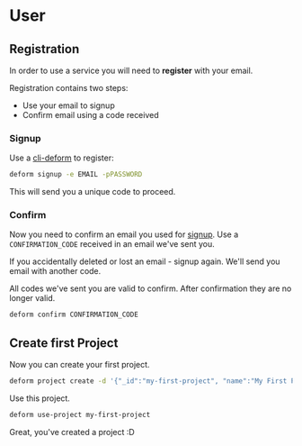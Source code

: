 # User

## Registration

In order to use a service you will need to **register** with your email.

Registration contains two steps:
  
  * Use your email to signup
  * Confirm email using a code received

### Signup

Use a [cli-deform](https://github.com/deformio/cli-deform) to register:

```bash
deform signup -e EMAIL -pPASSWORD
```

This will send you a unique code to proceed.

### Confirm

Now you need to confirm an email you used for [signup](/user/#signup). Use a `CONFIRMATION_CODE` received in an email we've sent you. 

If you accidentally deleted or lost an email - signup again. We'll send you email with another code.

All codes we've sent you are valid to confirm. After confirmation they are no longer valid.

```bash
deform confirm CONFIRMATION_CODE
```

## Create first Project

Now you can create your first project.

```bash
deform project create -d '{"_id":"my-first-project", "name":"My First Project"}'
```

Use this project.

```bash
deform use-project my-first-project
```

Great, you've created a project :D 
